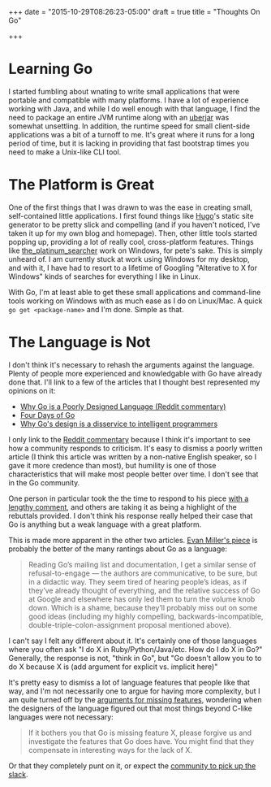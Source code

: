 +++
date = "2015-10-29T08:26:23-05:00"
draft = true
title = "Thoughts On Go"

+++

# Learning Go

I started fumbling about wnating to write small applications that were portable
and compatible with many platforms.  I have a lot of experience working with
Java, and while I do well enough with that language, I find the need to package
an entire JVM runtime along with an [uberjar](http://stackoverflow.com/questions/11947037/what-is-an-uber-jar)
was somewhat unsettling.  In addition, the runtime speed for small client-side
applications was a bit of a turnoff to me.  It's great where it runs for a long
period of time, but it is lacking in providing that fast bootstrap times you
need to make a Unix-like CLI tool.



# The Platform is Great

One of the first things that I was drawn to was the ease in creating small,
self-contained little applications.  I first found things like
[Hugo](https://gohugo.io)'s static site generator to be pretty slick and
compelling (and if you haven't noticed, I've taken it up for my own blog and
homepage).  Then, other little tools started popping up, providing a lot of
really cool, cross-platform features.  Things like [the_platinum_searcher](https://github.com/monochromegane/the_platinum_searcher)
work on Windows, for pete's sake.  This is simply unheard of.  I am currently
stuck at work using Windows for my desktop, and with it, I have had to resort to
a lifetime of Googling "Alterative to X for Windows" kinds of searches for
everything I like in Linux.

With Go, I'm at least able to get these small applications and command-line
tools working on Windows with as much ease as I do on Linux/Mac.  A quick `go
get <package-name>` and I'm done.  Simple as that.


# The Language is Not

I don't think it's necessary to rehash the arguments against the language.
Plenty of people more experienced and knowledgable with Go have already done
that.  I'll link to a few of the articles that I thought best represented my
opinions on it:

* [Why Go is a Poorly Designed Language (Reddit commentary)][poor]
* [Four Days of Go][4-days]
* [Why Go's design is a disservice to intelligent programmers][disservice]

I only link to the [Reddit commentary][poor] because I think it's important
to see how a community responds to criticism.  It's easy to dismiss
a poorly written article (I think this article was written by a non-native English
speaker, so I gave it more credence than most), but humility is one of those
characteristics that will make most people better over time.  I don't see that
in the Go community.

One person in particular took the the time to respond
to his piece [with a lengthy comment][poor-comment], and others are taking it as
being a highlight of the rebuttals provided.  I don't think his response really
helped their case that Go is anything but a weak language with a great platform.

This is made more apparent in the other two articles.  [Evan Miller's
piece][4-days] is probably the better of the many rantings about Go as
a language:

> Reading Go’s mailing list and documentation, I get a similar sense of
> refusal-to-engage — the authors are communicative, to be sure, but in a
> didactic way. They seem tired of hearing people’s ideas, as if they’ve already
> thought of everything, and the relative success of Go at Google and elsewhere
> has only led them to turn the volume knob down. Which is a shame, because
> they’ll probably miss out on some good ideas (including my highly compelling,
> backwards-incompatible, double-triple-colon-assignment proposal mentioned
> above).

I can't say I felt any different about it.  It's certainly one of those
languages where you often ask "I do X in Ruby/Python/Java/etc.  How do I do X in
Go?" Generally, the response is not, "think in Go", but "Go doesn't allow you to
to do X because X is (add argument for explicit vs. implicit here)"

It's pretty easy to dismiss a lot of language features that people like that
way, and I'm not necessarily one to argue for having more complexity, but I am
quite turned off by the [arguments for missing features][feature], wondering
when the designers of the language figured out that most things beyond C-like
languages were not necessary:

> If it bothers you that Go is missing feature X, please forgive us and
> investigate the features that Go does have. You might find that they
> compensate in interesting ways for the lack of X.

Or that they completely punt on it, or expect the [community to pick up the
slack][vendoring].

[poor]: https://www.reddit.com/r/programming/comments/3qjo3y/why_go_is_a_poorly_designed_language_from_a/
[poor-comment]: https://www.reddit.com/r/golang/comments/3qjo2q/why_go_is_a_poorly_designed_language_from_a/cwfyp9c
[4-days]: http://www.evanmiller.org/four-days-of-go.html
[disservice]: http://nomad.so/2015/03/why-gos-design-is-a-disservice-to-intelligent-programmers/
[compat]: https://golang.org/doc/go1compat
[feature]: https://golang.org/doc/faq#Why_doesnt_Go_have_feature_X
[vendoring]: https://docs.google.com/document/d/1Bz5-UB7g2uPBdOx-rw5t9MxJwkfpx90cqG9AFL0JAYo/edit
